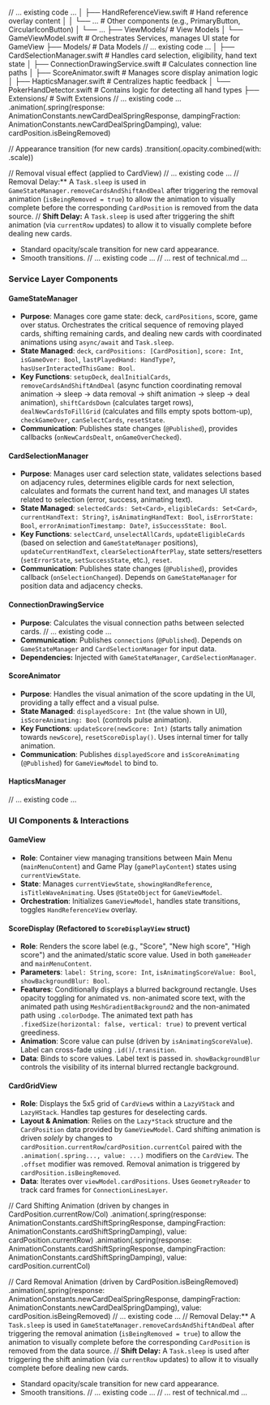 \
// ... existing code ...
│   ├── HandReferenceView.swift # Hand reference overlay content
│   │   └── ...              # Other components (e.g., PrimaryButton, CircularIconButton)
│   └── ...
├── ViewModels/           # View Models
│   └── GameViewModel.swift # Orchestrates Services, manages UI state for GameView
├── Models/               # Data Models
// ... existing code ...
│   ├── CardSelectionManager.swift # Handles card selection, eligibility, hand text state
│   ├── ConnectionDrawingService.swift # Calculates connection line paths
│   ├── ScoreAnimator.swift # Manages score display animation logic
│   ├── HapticsManager.swift # Centralizes haptic feedback
│   └── PokerHandDetector.swift # Contains logic for detecting all hand types
├── Extensions/          # Swift Extensions
// ... existing code ...
.animation(.spring(response: AnimationConstants.newCardDealSpringResponse, dampingFraction: AnimationConstants.newCardDealSpringDamping), value: cardPosition.isBeingRemoved)

// Appearance transition (for new cards)
.transition(.opacity.combined(with: .scale))

// Removal visual effect (applied to CardView)
// ... existing code ...
// Removal Delay:** A `Task.sleep` is used in `GameStateManager.removeCardsAndShiftAndDeal` after triggering the removal animation (`isBeingRemoved = true`) to allow the animation to visually complete before the corresponding `CardPosition` is removed from the data source.
// **Shift Delay:** A `Task.sleep` is used after triggering the shift animation (via `currentRow` updates) to allow it to visually complete before dealing new cards.
- Standard opacity/scale transition for new card appearance.
- Smooth transitions.
// ... existing code ...
// ... rest of technical.md ...

### Service Layer Components

#### GameStateManager
- **Purpose**: Manages core game state: deck, `cardPositions`, score, game over status. Orchestrates the critical sequence of removing played cards, shifting remaining cards, and dealing new cards with coordinated animations using `async/await` and `Task.sleep`.
- **State Managed**: `deck`, `cardPositions: [CardPosition]`, `score: Int`, `isGameOver: Bool`, `lastPlayedHand: HandType?`, `hasUserInteractedThisGame: Bool`.
- **Key Functions**: `setupDeck`, `dealInitialCards`, `removeCardsAndShiftAndDeal` (async function coordinating removal animation -> sleep -> data removal -> shift animation -> sleep -> deal animation), `shiftCardsDown` (calculates target rows), `dealNewCardsToFillGrid` (calculates and fills empty spots bottom-up), `checkGameOver`, `canSelectCards`, `resetState`.
- **Communication**: Publishes state changes (`@Published`), provides callbacks (`onNewCardsDealt`, `onGameOverChecked`).

#### CardSelectionManager
- **Purpose**: Manages user card selection state, validates selections based on adjacency rules, determines eligible cards for next selection, calculates and formats the current hand text, and manages UI states related to selection (error, success, animating text).
- **State Managed**: `selectedCards: Set<Card>`, `eligibleCards: Set<Card>`, `currentHandText: String?`, `isAnimatingHandText: Bool`, `isErrorState: Bool`, `errorAnimationTimestamp: Date?`, `isSuccessState: Bool`.
- **Key Functions**: `selectCard`, `unselectAllCards`, `updateEligibleCards` (based on selection and `GameStateManager` positions), `updateCurrentHandText`, `clearSelectionAfterPlay`, state setters/resetters (`setErrorState`, `setSuccessState`, etc.), `reset`.
- **Communication**: Publishes state changes (`@Published`), provides callback (`onSelectionChanged`). Depends on `GameStateManager` for position data and adjacency checks.

#### ConnectionDrawingService
- **Purpose**: Calculates the visual connection paths between selected cards.
// ... existing code ...
- **Communication**: Publishes `connections` (`@Published`). Depends on `GameStateManager` and `CardSelectionManager` for input data.
- **Dependencies:** Injected with `GameStateManager`, `CardSelectionManager`.

#### ScoreAnimator
- **Purpose**: Handles the visual animation of the score updating in the UI, providing a tally effect and a visual pulse.
- **State Managed**: `displayedScore: Int` (the value shown in UI), `isScoreAnimating: Bool` (controls pulse animation).
- **Key Functions**: `updateScore(newScore: Int)` (starts tally animation towards `newScore`), `resetScoreDisplay()`. Uses internal timer for tally animation.
- **Communication**: Publishes `displayedScore` and `isScoreAnimating` (`@Published`) for `GameViewModel` to bind to.

#### HapticsManager
// ... existing code ...

### UI Components & Interactions

#### GameView
- **Role**: Container view managing transitions between Main Menu (`mainMenuContent`) and Game Play (`gamePlayContent`) states using `currentViewState`.
- **State**: Manages `currentViewState`, `showingHandReference`, `isTitleWaveAnimating`. Uses `@StateObject` for `GameViewModel`.
- **Orchestration**: Initializes `GameViewModel`, handles state transitions, toggles `HandReferenceView` overlay.

#### ScoreDisplay (Refactored to `ScoreDisplayView` struct)
- **Role**: Renders the score label (e.g., "Score", "New high score", "High score") and the animated/static score value. Used in both `gameHeader` and `mainMenuContent`.
- **Parameters**: `label: String`, `score: Int`, `isAnimatingScoreValue: Bool`, `showBackgroundBlur: Bool`.
- **Features**: Conditionally displays a blurred background rectangle. Uses opacity toggling for animated vs. non-animated score text, with the animated path using `MeshGradientBackground2` and the non-animated path using `.colorDodge`. The animated text path has `.fixedSize(horizontal: false, vertical: true)` to prevent vertical greediness.
- **Animation**: Score value can pulse (driven by `isAnimatingScoreValue`). Label can cross-fade using `.id()`/`.transition`.
- **Data**: Binds to score values. Label text is passed in. `showBackgroundBlur` controls the visibility of its internal blurred rectangle background.

#### CardGridView
- **Role**: Displays the 5x5 grid of `CardView`s within a `LazyVStack` and `LazyHStack`. Handles tap gestures for deselecting cards.
- **Layout & Animation**: Relies on the `Lazy*Stack` structure and the `CardPosition` data provided by `GameViewModel`. Card shifting animation is driven *solely* by changes to `cardPosition.currentRow`/`cardPosition.currentCol` paired with the `.animation(.spring..., value: ...)` modifiers on the `CardView`. The `.offset` modifier was removed. Removal animation is triggered by `cardPosition.isBeingRemoved`.
- **Data**: Iterates over `viewModel.cardPositions`. Uses `GeometryReader` to track card frames for `ConnectionLinesLayer`.

// Card Shifting Animation (driven by changes in CardPosition.currentRow/Col)
.animation(.spring(response: AnimationConstants.cardShiftSpringResponse, dampingFraction: AnimationConstants.cardShiftSpringDamping), value: cardPosition.currentRow)
.animation(.spring(response: AnimationConstants.cardShiftSpringResponse, dampingFraction: AnimationConstants.cardShiftSpringDamping), value: cardPosition.currentCol)

// Card Removal Animation (driven by CardPosition.isBeingRemoved)
.animation(.spring(response: AnimationConstants.newCardDealSpringResponse, dampingFraction: AnimationConstants.newCardDealSpringDamping), value: cardPosition.isBeingRemoved)
// ... existing code ...
// Removal Delay:** A `Task.sleep` is used in `GameStateManager.removeCardsAndShiftAndDeal` after triggering the removal animation (`isBeingRemoved = true`) to allow the animation to visually complete before the corresponding `CardPosition` is removed from the data source.
// **Shift Delay:** A `Task.sleep` is used after triggering the shift animation (via `currentRow` updates) to allow it to visually complete before dealing new cards.
- Standard opacity/scale transition for new card appearance.
- Smooth transitions.
// ... existing code ...
// ... rest of technical.md ... 